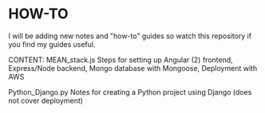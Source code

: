 # HOW-TO

I will be adding new notes and "how-to" guides so watch this repository if you find my guides useful.

CONTENT:
  MEAN_stack.js
    Steps for setting up Angular (2) frontend, Express/Node backend, Mongo database with Mongoose, Deployment with AWS

  Python_Django.py
    Notes for creating a Python project using Django (does not cover deployment)
